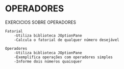 # OPERADORES
EXERCICIOS SOBRE OPERADORES

    Fatorial
        -Utiliza biblioteca JOptionPane
        -Calcula o fatorial de qualquer número desejável
  
    Operadores
        -Utiliza biblioteca JOptionPane
        -Exemplifica operações com operadores simples
        -Informe dois números quaisquer
